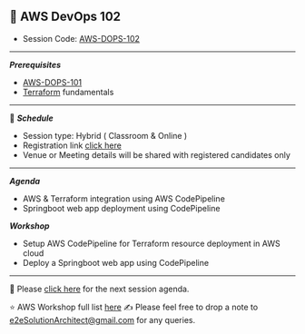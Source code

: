 ## :memo: AWS DevOps 102
- Session Code: [AWS-DOPS-102](https://github.com/e2eSolutionArchitect/academy/blob/main/masterclass/aws/series/agenda/aws-dops-102.md)
------------
***Prerequisites***
- [AWS-DOPS-101](https://github.com/e2eSolutionArchitect/academy/blob/main/masterclass/aws/series/agenda/aws-dops-101.md)
- [Terraform](https://www.terraform.io/) fundamentals
------------
:calendar: ***Schedule***

- Session type: Hybrid ( Classroom & Online ) <br>
- Registration link [click here](#) <br>
- Venue or Meeting details will be shared with registered candidates only
------------
***Agenda***
- AWS & Terraform integration using AWS CodePipeline
- Springboot web app deployment using CodePipeline

***Workshop***
- Setup AWS CodePipeline for Terraform resource deployment in AWS cloud
- Deploy a Springboot web app using CodePipeline

------------
:memo: Please [click here](https://github.com/e2eSolutionArchitect/academy/blob/main/masterclass/aws/series/agenda/aws-dops-103.md) for the next session agenda.

:star: AWS Workshop full list [here](https://github.com/e2eSolutionArchitect/academy/tree/main/masterclass/aws/series)
:writing_hand:  Please feel free to drop a note to e2eSolutionArchitect@gmail.com for any queries.
